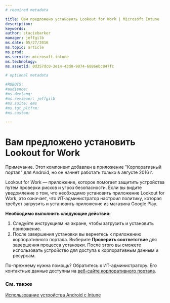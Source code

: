 ```yaml
---
# required metadata

title: Вам предложено установить Lookout for Work | Microsoft Intune
description:
keywords:
author: staciebarker
manager: jeffgilb
ms.date: 05/27/2016
ms.topic: article
ms.prod:
ms.service: microsoft-intune
ms.technology:
ms.assetid: 0d357dc0-3e14-43d0-9874-6886ebc847fc

# optional metadata

#ROBOTS:
#audience:
#ms.devlang:
#ms.reviewer: jeffgilb
#ms.suite: ems
#ms.tgt_pltfrm:
#ms.custom:

---
```


# Вам предложено установить Lookout for Work
Примечание. Этот компонент добавлен в приложение "Корпоративный портал" для Android, но он начнет работать только в августе 2016 г. 

Lookout for Work — приложение, которое помогает защитить устройства путем проверки рисков и угроз безопасности. Если вы видите уведомление о том, что необходимо установить приложение Lookout for Work, это означает, что ИТ-администратор настроил политику, которая требует загрузить и установить приложение из магазина Google Play.

**Необходимо выполнить следующие действия:**

1.  Следуйте инструкциям на экране, чтобы загрузить и установить приложение. 
2.  После завершения установки вы вернетесь к приложению корпоративного портала. Выберите **Проверить соответствие** для завершения процесса установки. После этого вы сможете использовать устройство для доступа к корпоративным данным и ресурсам.

По-прежнему нужна помощь? Обратитесь к ИТ-администратору. Его контактные данные доступны на [веб-сайте корпоративного портала](http://portal.manage.microsoft.com).

### См. также
[Использование устройства Android с Intune](using-your-android-device-with-intune.md)


<!--HONumber=Jun16_HO2-->


